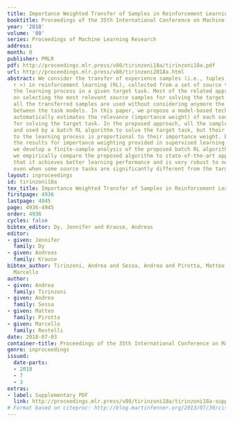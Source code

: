 ```yaml
---
title: Importance Weighted Transfer of Samples in Reinforcement Learning
booktitle: Proceedings of the 35th International Conference on Machine Learning
year: '2018'
volume: '80'
series: Proceedings of Machine Learning Research
address: 
month: 0
publisher: PMLR
pdf: http://proceedings.mlr.press/v80/tirinzoni18a/tirinzoni18a.pdf
url: http://proceedings.mlr.press/v80/tirinzoni2018a.html
abstract: We consider the transfer of experience samples (i.e., tuples < s, a, s’,
  r >) in reinforcement learning (RL), collected from a set of source tasks to improve
  the learning process in a given target task. Most of the related approaches focus
  on selecting the most relevant source samples for solving the target task, but then
  all the transferred samples are used without considering anymore the discrepancies
  between the task models. In this paper, we propose a model-based technique that
  automatically estimates the relevance (importance weight) of each source sample
  for solving the target task. In the proposed approach, all the samples are transferred
  and used by a batch RL algorithm to solve the target task, but their contribution
  to the learning process is proportional to their importance weight. By extending
  the results for importance weighting provided in supervised learning literature,
  we develop a finite-sample analysis of the proposed batch RL algorithm. Furthermore,
  we empirically compare the proposed algorithm to state-of-the-art approaches, showing
  that it achieves better learning performance and is very robust to negative transfer,
  even when some source tasks are significantly different from the target task.
layout: inproceedings
id: tirinzoni18a
tex_title: Importance Weighted Transfer of Samples in Reinforcement Learning
firstpage: 4936
lastpage: 4945
page: 4936-4945
order: 4936
cycles: false
bibtex_editor: Dy, Jennifer and Krause, Andreas
editor:
- given: Jennifer
  family: Dy
- given: Andreas
  family: Krause
bibtex_author: Tirinzoni, Andrea and Sessa, Andrea and Pirotta, Matteo and Restelli,
  Marcello
author:
- given: Andrea
  family: Tirinzoni
- given: Andrea
  family: Sessa
- given: Matteo
  family: Pirotta
- given: Marcello
  family: Restelli
date: 2018-07-03
container-title: Proceedings of the 35th International Conference on Machine Learning
genre: inproceedings
issued:
  date-parts:
  - 2018
  - 7
  - 3
extras:
- label: Supplementary PDF
  link: http://proceedings.mlr.press/v80/tirinzoni18a/tirinzoni18a-supp.pdf
# Format based on citeproc: http://blog.martinfenner.org/2013/07/30/citeproc-yaml-for-bibliographies/
---
```

